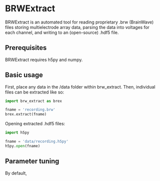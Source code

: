 # BRWExtract #

BRWExtract is an automated tool for reading proprietary .brw (BrainWave) files storing multielectrode array data, parsing the data into voltages for each channel, and writing to an (open-source) .hdf5 file.


## Prerequisites ##

BRWExtract requires h5py and numpy.


## Basic usage ##

First, place any data in the /data folder within brw_extract. Then, individual files can be extracted like so:
```python
import brw_extract as brex

fname = 'recording.brw'
brex.extract(fname)
```

Opening extracted .hdf5 files:
```python
import h5py

fname = 'data/recording.h5py'
h5py.open(fname)
```


## Parameter tuning ##

By default,
